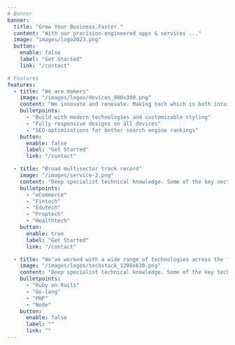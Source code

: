 ```yaml
---
# Banner
banner:
  title: "Grow Your Business.Faster."
  content: "With our precision-engineered apps & services ..."
  image: "images/logo2023.png"
  button:
    enable: false
    label: "Get Started"
    link: "/contact"

# Features
features:
  - title: "We are makers"
    image: "/images/logos/devices_800x300.png"
    content: "We innovate and renovate. Making tech which is both intuitive and performant."
    bulletpoints:
      - "Build with modern technologies and customizable styling"
      - "Fully responsive designs on all devices"
      - "SEO-optimisations for better search engine rankings"
    button:
      enable: false
      label: "Get Started"
      link: "/contact"

  - title: "Broad multisector track record"
    image: "/images/service-2.png"
    content: "Deep specialist technical knowledge. Some of the key sectors are:"
    bulletpoints:
      - "eCommerce"
      - "Fintech"
      - "Edutech"
      - "Proptech"
      - "Healthtech"
    button:
      enable: true
      label: "Get Started"
      link: "/contact"

  - title: "We’ve worked with a wide range of technologies across the full stack"
    image: "/images/logos/techstack_1200x630.png"
    content: "Deep specialist technical knowledge. Some of the key technologies are:"
    bulletpoints:
      - "Ruby on Rails"
      - "Go-lang"
      - "PHP"
      - "Node"
    button:
      enable: false
      label: ""
      link: ""
---
```

